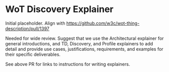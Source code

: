 # WoT Discovery Explainer
Initial placeholder.
Align with https://github.com/w3c/wot-thing-description/pull/1397

Needed for wide review.  Suggest that we use the Architectural explainer for general introductions, and 
TD, Discovery, and Profile explainers to add detail and provide use cases, justifications, requirements,
and examples for their specific deliverables.

See above PR for links to instructions for writing explainers.
